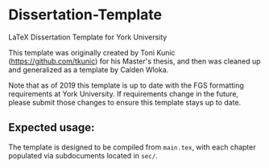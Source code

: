# Dissertation-Template
LaTeX Dissertation Template for York University

This template was originally created by Toni Kunic (https://github.com/tkunic) for his Master's thesis, and then was cleaned up and generalized as a template by Calden Wloka.

Note that as of 2019 this template is up to date with the FGS formatting requirements at York University. If requirements change in the future, please submit those changes to ensure this template stays up to date.

## Expected usage:

The template is designed to be compiled from `main.tex`, with each chapter populated via subdocuments located in `sec/`.
